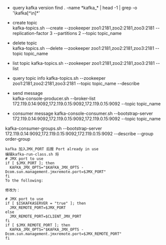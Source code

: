 * query kafka version
find . -name \*kafka_\* | head -1 | grep -o '\kafka[^\n]*'

* create topic  
kafka-topics.sh --create --zookeeper zoo1:2181,zoo2:2181,zoo3:2181 --replication-factor 3 --partitions 2 --topic topic_name

* delete topic  
kafka-topics.sh --delete --zookeeper zoo1:2181,zoo2:2181,zoo3:2181 --topic topic_name

* list topic 
kafka-topics.sh --zookeeper zoo1:2181,zoo2:2181,zoo3:2181 --list  
 
* query topic info
kafka-topics.sh --zookeeper zoo1:2181,zoo2:2181,zoo3:2181 --topic topic_name --describe   

* send message  
kafka-console-producer.sh --broker-list 172.119.0.14:9092,172.119.0.15:9092,172.119.0.15:9092 --topic topic_name  

* consumer message
kafka-console-consumer.sh --bootstrap-server 172.119.0.14:9092,172.119.0.15:9092,172.119.0.15:9092 --topic topic_name

kafka-consumer-groups.sh --bootstrap-server 172.119.0.14:9092,172.119.0.15:9092,172.119.0.15:9092 --describe --group order-group


````
kafka 加入JMX_PORT 后报 Port already in use
编辑kafka-run-class.sh 将
# JMX port to use 
if [ $JMX_PORT ]; then 
  KAFKA_JMX_OPTS="$KAFKA_JMX_OPTS -Dcom.sun.management.jmxremote.port=$JMX_PORT" 
fi 
To the following: 
 
修改为：
 
# JMX port to use 
if [ $ISKAFKASERVER = "true" ]; then 
  JMX_REMOTE_PORT=$JMX_PORT 
else 
  JMX_REMOTE_PORT=$CLIENT_JMX_PORT 
fi 
if [ $JMX_REMOTE_PORT ]; then 
  KAFKA_JMX_OPTS="$KAFKA_JMX_OPTS -Dcom.sun.management.jmxremote.port=$JMX_REMOTE_PORT" 
fi
````
